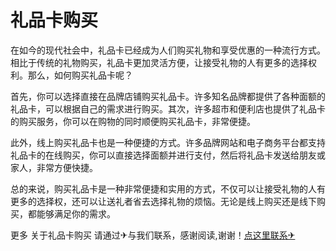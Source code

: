 # 礼品卡购买

在如今的现代社会中，礼品卡已经成为人们购买礼物和享受优惠的一种流行方式。相比于传统的礼物购买，礼品卡更加灵活方便，让接受礼物的人有更多的选择权利。那么，如何购买礼品卡呢？

首先，你可以选择直接在品牌店铺购买礼品卡。许多知名品牌都提供了各种面额的礼品卡，可以根据自己的需求进行购买。其次，许多超市和便利店也提供了礼品卡的购买服务，你可以在购物的同时顺便购买礼品卡，非常便捷。

此外，线上购买礼品卡也是一种便捷的方式。许多品牌网站和电子商务平台都支持礼品卡的在线购买，你可以直接选择面额并进行支付，然后将礼品卡发送给朋友或家人，非常方便快捷。

总的来说，购买礼品卡是一种非常便捷和实用的方式，不仅可以让接受礼物的人有更多的选择权，还可以让送礼者省去选择礼物的烦恼。无论是线上购买还是线下购买，都能够满足你的需求。

更多 关于礼品卡购买 请通过✈与我们联系，感谢阅读,谢谢！[点这里联系✈](https://abc.k02.cc)